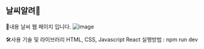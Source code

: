 ## 날씨알려🐶
📄내용
날씨 웹 페이지 입니다.
![image](https://github.com/user-attachments/assets/1d53eeaf-b6d2-46a9-a0ef-1bf65d9af96d)


🛠사용 기술 및 라이브러리
HTML, CSS, Javascript
React
실행방법 : npm run dev

